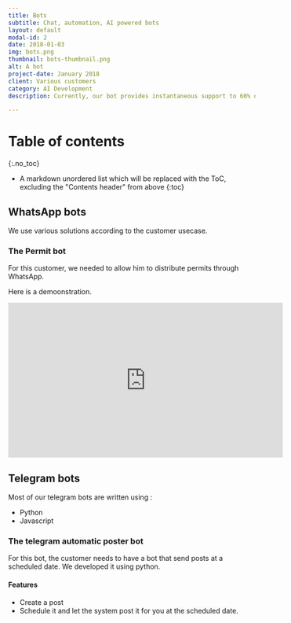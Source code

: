 ```yaml
---
title: Bots
subtitle: Chat, automation, AI powered bots
layout: default
modal-id: 2
date: 2018-01-03
img: bots.png
thumbnail: bots-thumbnail.png
alt: A bot
project-date: January 2018
client: Various customers
category: AI Development
description: Currently, our bot provides instantaneous support to 60% of all chatting customers, and has reduced our queued visitors by over 50%.

---
```


# Table of contents
{:.no_toc}

* A markdown unordered list which will be replaced with the ToC, excluding the "Contents header" from above
{:toc}


## WhatsApp bots

We use various solutions according to the customer usecase.

### The Permit bot

For this customer, we needed to allow him to distribute permits through WhatsApp.

Here is a demoonstration.

<iframe width="560" height="315" src="https://www.youtube.com/embed/yW792GrMPGc" frameborder="0" allow="accelerometer; autoplay; encrypted-media; gyroscope; picture-in-picture" allowfullscreen></iframe>


## Telegram bots

Most of our telegram bots are written using :

- Python
- Javascript

### The telegram automatic poster bot

For this bot, the customer needs to have a bot that send posts at a scheduled date.
We developed it using python.

#### Features 

- Create a post
- Schedule it and let the system post it for you at the scheduled date.

